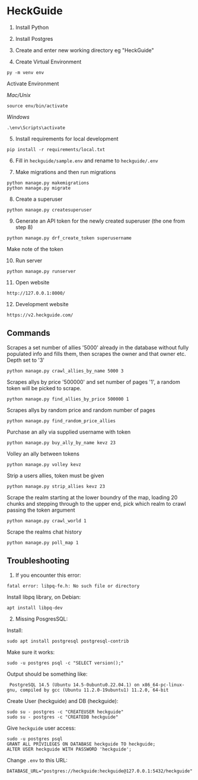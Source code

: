 # HeckGuide
1. Install Python

2. Install Postgres

3. Create and enter new working directory eg "HeckGuide"

4. Create Virtual Environment 
```
py -m venv env
```

Activate Environment

*Mac/Unix*
```
source env/bin/activate
```

*Windows*
```
.\env\Scripts\activate
```

5. Install requirements for local development
```
pip install -r requirements/local.txt
```

6. Fill in ```heckguide/sample.env``` and rename to ```heckguide/.env```

7. Make migrations and then run migrations
```
python manage.py makemigrations
python manage.py migrate
```

8. Create a superuser
```
python manage.py createsuperuser
```

9. Generate an API token for the newly created superuser (the one from step 8)
```
python manage.py drf_create_token superusername
```

Make note of the token

10.  Run server
```
python manage.py runserver
```

11.  Open website
```
http://127.0.0.1:8000/
```

12.  Development website
```
https://v2.heckguide.com/
```

## Commands 
Scrapes a set number of allies '5000' already in the database without fully populated info and fills them, then scrapes the owner and that owner etc. Depth set to '3'
```
python manage.py crawl_allies_by_name 5000 3
```

Scrapes allys by price '500000' and set number of pages '1', a random token will be picked to scrape.
```
python manage.py find_allies_by_price 500000 1
```

Scrapes allys by random price and random number of pages
```
python manage.py find_random_price_allies
```

Purchase an ally via supplied username with token
```
python manage.py buy_ally_by_name kevz 23
```

Volley an ally between tokens
```
python manage.py volley kevz
```

Strip a users allies, token must be given
```
python manage.py strip_allies kevz 23
```

Scrape the realm starting at the lower boundry of the map, loading 20 chunks and stepping through to the upper end, pick which realm to crawl passing the token argument
```
python manage.py crawl_world 1
```

Scrape the realms chat history
```
python manage.py poll_map 1
```

## Troubleshooting
1. If you encounter this error:
```
fatal error: libpq-fe.h: No such file or directory
```

Install libpq library, on Debian:
```
apt install libpq-dev
```

2. Missing PosgresSQL:

Install:
```
sudo apt install postgresql postgresql-contrib
```

Make sure it works:
```
sudo -u postgres psql -c "SELECT version();"
```

Output should be something like:
```
 PostgreSQL 14.5 (Ubuntu 14.5-0ubuntu0.22.04.1) on x86_64-pc-linux-gnu, compiled by gcc (Ubuntu 11.2.0-19ubuntu1) 11.2.0, 64-bit
```

Create User (heckguide) and DB (heckguide):
```
sudo su - postgres -c "CREATEUSER heckguide"
sudo su - postgres -c "CREATEDB heckguide"
```

Give `heckguide` user access:
```
sudo -u postgres psql
GRANT ALL PRIVILEGES ON DATABASE heckguide TO heckguide;
ALTER USER heckguide WITH PASSWORD 'heckguide';
```

Change `.env` to this URL:
```
DATABASE_URL="postgres://heckguide:heckguide@127.0.0.1:5432/heckguide"
```
